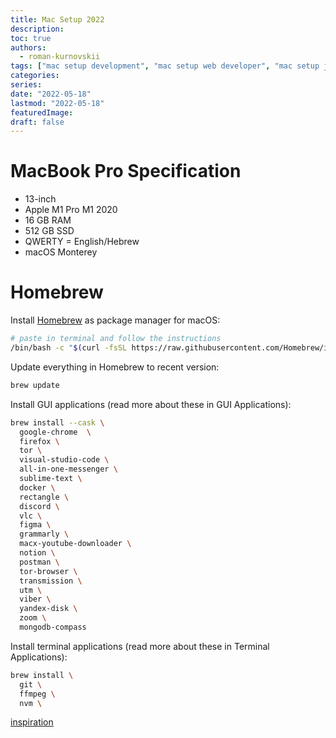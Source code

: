 ```yaml
---
title: Mac Setup 2022
description:
toc: true
authors:
  - roman-kurnovskii
tags: ["mac setup development", "mac setup web developer", "mac setup javascript"]
categories:
series:
date: "2022-05-18"
lastmod: "2022-05-18"
featuredImage:
draft: false
---
```

# MacBook Pro Specification

* 13-inch
* Apple M1 Pro M1 2020
* 16 GB RAM
* 512 GB SSD
* QWERTY = English/Hebrew
* macOS Monterey

# Homebrew

Install [Homebrew](https://brew.sh) as package manager for macOS:

```bash
# paste in terminal and follow the instructions
/bin/bash -c "$(curl -fsSL https://raw.githubusercontent.com/Homebrew/install/HEAD/install.sh)"
```

Update everything in Homebrew to recent version:

```bash
brew update
```

Install GUI applications (read more about these in GUI Applications):

```bash
brew install --cask \
  google-chrome  \
  firefox \
  tor \
  visual-studio-code \
  all-in-one-messenger \
  sublime-text \
  docker \
  rectangle \
  discord \
  vlc \
  figma \
  grammarly \
  macx-youtube-downloader \ 
  notion \
  postman \
  tor-browser \
  transmission \
  utm \
  viber \
  yandex-disk \
  zoom \
  mongodb-compass
```

Install terminal applications (read more about these in Terminal Applications):

```bash
brew install \
  git \
  ffmpeg \
  nvm \

```

[inspiration](https://www.robinwieruch.de/mac-setup-web-development/)